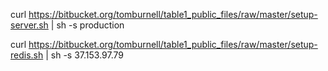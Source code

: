 
curl https://bitbucket.org/tomburnell/table1_public_files/raw/master/setup-server.sh | sh -s production

curl https://bitbucket.org/tomburnell/table1_public_files/raw/master/setup-redis.sh | sh -s 37.153.97.79
